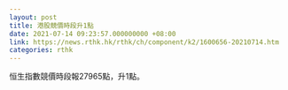 ```yaml
---
layout: post
title: 港股競價時段升1點
date: 2021-07-14 09:23:57.000000000 +08:00
link: https://news.rthk.hk/rthk/ch/component/k2/1600656-20210714.htm
categories: rthk
---
```


恒生指數競價時段報27965點，升1點。
